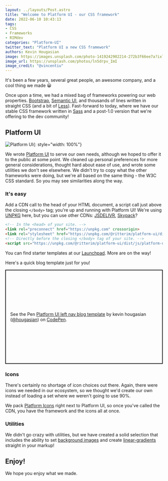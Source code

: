 ```yaml
---
layout: ../layouts/Post.astro
title: "Welcome to Platform UI - our CSS framework"
date: 2022-06-10 10:43:13
tags: 
- CSS
- Frameworks
- RIMdev
categories: "Platform-UI"
twitter_text: "Platform UI a new CSS framework"
authors: Kevin Hougasian
image: https://images.unsplash.com/photo-1419242902214-272b3f66ee7a?ixlib=rb-1.2.1&ixid=MnwxMjA3fDB8MHxwaG90by1wYWdlfHx8fGVufDB8fHx8&auto=format&fit=crop&w=2113&q=80
image_url: https://unsplash.com/photos/ln5drpv_ImI
image_credit: "@vincentiu"
---
```

It's been a few years, several great people, an awesome company, and a cool thing we made 😀

Once upon a time, we had a mixed bag of frameworks powering our web properties. [Bootstrap](https://getbootstrap.com/), [Semantic UI](https://semantic-ui.com/), and thousands of lines written in straight CSS (and a bit of [Less](https://lesscss.org/)). Fast-forward to today, where we have our stable CSS framework written in [Sass](https://sass-lang.com/) and a post-1.0 version that we're offering to the dev community! 

## Platform UI

![Platform UI](/images/documentation/new-platform-ui-website.png){: style="width: 100%"}

We wrote [Platform UI](https://platformui.com/) to serve our own needs, although we hoped to offer it to the public at some point. We cleaned up personal preferences for more general considerations, thought hard about ease of use, and wrote some utilities we don't see elsewhere. We didn't try to copy what the other frameworks were doing, but we're all based on the same thing - the W3C CSS standard. So you may see similarities along the way.

### It's easy

Add a CDN call to the head of your HTML document, a script call just above the closing `</body>` tag; you're up and running with Platform UI! We're using [UNPKG](https://unpkg.com/) here, but you can use other CDNs: [JSDELIVR](https://www.jsdelivr.com/), [Skypack](https://www.skypack.dev/)?

```html
<!-- In the <head> of your site. -->
<link rel="preconnect" href="https://unpkg.com" crossorigin>
<link rel="stylesheet" href="https://unpkg.com/@ritterim/platform-ui/dist/platform-ui.min.css" crossorigin>
<!-- Directly before the closing </body> tag of your site. -->
<script src="https://unpkg.com/@ritterim/platform-ui/dist/js/platform-ui.min.js" crossorigin defer></script>
```
You can find starter templates at our [Launchpad](https://platformui.com/launchpad/templates/). More are on the way!

Here's a quick blog template just for you!

<p class="codepen" data-height="300" data-slug-hash="abEjeRO" data-user="hougasian" style="height: 300px; box-sizing: border-box; display: flex; align-items: center; justify-content: center; border: 2px solid; margin: 1em 0; padding: 1em;">
  <span>See the Pen <a href="https://codepen.io/hougasian/pen/abEjeRO">
  Platform UI left nav blog template</a> by kevin hougasian (<a href="https://codepen.io/hougasian">@hougasian</a>)
  on <a href="https://codepen.io">CodePen</a>.</span>
</p>
<script async src="https://cpwebassets.codepen.io/assets/embed/ei.js"></script>

### Icons

There's certainly no shortage of icon choices out there. Again, there were icons we needed in our ecosystem, so we thought we'd create our own instead of loading a set where we weren't going to use 90%. 

We pack [Platform Icons](https://platformui.com/icons/) right next to Platform UI, so once you've called the CDN, you have the framework and the icons all at once. 

### Utilities

We didn't go crazy with utilities, but we have created a solid selection that includes the ability to set [background images](https://platformui.com/docs/utilities/backgrounds/#background) and create [linear-gradients](https://platformui.com/docs/utilities/backgrounds/#gradient) straight in your markup! 

## Enjoy!

We hope you enjoy what we made.
 
